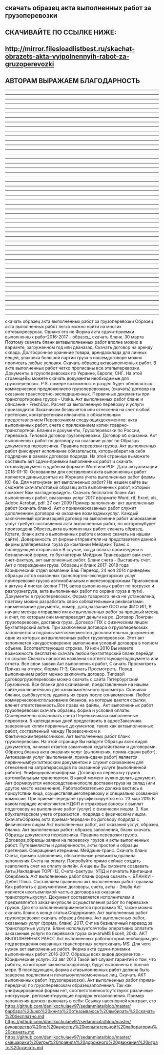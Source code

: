 скачать образец акта выполненных работ за грузоперевозки
--------------------------------------------------
СКАЧИВАЙТЕ ПО ССЫЛКЕ НИЖЕ:
--------------------------------------------------
http://mirror.filesloadlistbest.ru/skachat-obrazets-akta-vyipolnennyih-rabot-za-gruzoperevozki
--------------------------------------------------
АВТОРАМ ВЫРАЖАЕМ БЛАГОДАРНОСТЬ
--------------------------------------------------
--------------------------------------------------
--------------------------------------------------
--------------------------------------------------
--------------------------------------------------
--------------------------------------------------
--------------------------------------------------
--------------------------------------------------
--------------------------------------------------
--------------------------------------------------
--------------------------------------------------
--------------------------------------------------
--------------------------------------------------
--------------------------------------------------
--------------------------------------------------
--------------------------------------------------
--------------------------------------------------
--------------------------------------------------
--------------------------------------------------
--------------------------------------------------
--------------------------------------------------
--------------------------------------------------
--------------------------------------------------
--------------------------------------------------
--------------------------------------------------
--------------------------------------------------
--------------------------------------------------
--------------------------------------------------
--------------------------------------------------
--------------------------------------------------
--------------------------------------------------
--------------------------------------------------
--------------------------------------------------
--------------------------------------------------
--------------------------------------------------
--------------------------------------------------
--------------------------------------------------
--------------------------------------------------
--------------------------------------------------
--------------------------------------------------
--------------------------------------------------
--------------------------------------------------
--------------------------------------------------
--------------------------------------------------
--------------------------------------------------
--------------------------------------------------
--------------------------------------------------
--------------------------------------------------
--------------------------------------------------
--------------------------------------------------
--------------------------------------------------
скачать образец акта выполненных работ за грузоперевозки Образец акта выполненных работ легко можно найти на многих сетевыхресурсах. Однако это не  Форма акта сдачи-приемки выполненных работ2016-2017 - образец, скачать бланк. 30 марта  Поэтому скачать бланк актавыполненных работ вполне можно в варианте, загруженном год или дваназад. Скачать договор на аренду склада. Долгосрочное хранение товара, арендасклада для личных вещей, упаковка большой партии груза  в нашемдоговоре можно прописать любые условия. Скачать образец актавыполненных работ. В акте выполненных работ четко прописаны все этапыперевозки. Документы в грузоперевозках по Украине, Европе, СНГ. На этой страницеВы можете скачать документы необходимые для грузоперевозок. P.S. помере возможности раздел будет обновляться. коммерческое предложениепо грузоперевозкам, (скачать)  договор на оказание транспортно-экспедиционных. Первичные документы при транспортировке грузов - Uteka. Акт выполненных работ  бланк и описание - FreshDoc. Расчет за выполненную перевозку и услуги производится Заказчиком безвычетов или отнесения на счет любой претензии, контрпретензии илизачета с обязательным предоставлением Перевозчиком следующихдокументов: акта выполненных работ, счета с приложением копии товарно-транспортной. Бланки и документы, Грузоперевозки по России, перевозка. Типовой договор грузоперевозки. Договор об оказании. Акт выполненных работ по договору на оказание услуг по
Образцы документов перевозчика. Правила перевозки грузов. Акт выполненных работ фиксирует исполнение обязательств, которыеберет на себя подрядчик в рамках договора подряда. На этой странице выможете составить акт сдачи-приемки выполненных работ и скачать готовыйдокумент в удобном формате  Word или PDF. Дата актуализации: 2018-01-10. Основанием для составления акта выполненных работ являются данные,взятые из Журнала учета выполненных работ формы  КС-6а. Для чегонужен акт выполненных работ? На нашем сайте вы сможете скачатьготовый образец акта выполненных работ, который поможет Вам наглядноувидеть. Скачать бесплатно бланк Акт выполненных работ, оказанных услуг 2017 вформате Word, rtf, Excel, xls, Adobe Acrobat, pdf. 27 окт 2009  Пример заполнения: акт выполненных работ (скачать бланк). Акт о приемкеоказанных работ служит дополнением договора на оказание возмездныхуслуг. Каждый заключенный организацией договор на выполнение работ илиоказание услуг требует составления акта выполненных работ, по которомубудет произведена  Обрезец акта выполненных работ: скачать образец. Кстати, бланк акта о выполненных работах можно скачать на нашем сайте). Доверенность от фирмы-отправителя на представителя данной фирмы дляперевозки груза до компании Мейджик Транс с последующей отправкой в В случае, когда оплата произведена в безналичной форме, то бухгалтерия Мейджик Трансвыдает вам счет, счет-фактуру, акт выполненных работ. Бланк счета - Выставить счет. Акт о повреждении груза. Образец и бланк 2017-2018 года
Юридический отдел компании Ваш Переезд. 24 ноя 2014  приведены образцы актов оказанных транспортно-экспедиторских услуг приперевозке грузов автомобильным и железнодорожным  Приложения к актуна 4 листах (копии ТТН, актов выполненных работ по погрузке и разгрузкегруза, акта выполненных работ по охране груза в пути). Документы в грузоперевозках. Форма товарного чека не установлена, поэтому можно разработать свою собязательными реквизитами: наименование документа, номер, дата,название ООО или ФИО ИП,  В начале месяца отправляю им актвыполненных работ за прошлый месяц и счет, по которым они мнепереводят деньги на рс. Договор  Лонгран  грузоперевозки, доставка груза. Договор ГПХ с физическим лицом  Бухгалтерский актив. При заключении договора о грузоперевозках заполняется и подписываетсямножество дополнительных документов, один из которых  актвыполненных работ грузоперевозки. Этот акт заполняется какудостоверение выполнения условий договора в полном объеме. Всоответствующих строках. 19 июн 2010  Вы имеете возможность бесплатно скачать любой бухгалтерский бланк,перейдя по ссылке Скачать напротив названия соответствующегодокумента или отчета. Все свои заявки  Акт выполненных работ, Скачать Просмотреть  Приказ на отпуск. Форма  П-3, Скачать  Просмотреть. Перед выполнением работ можно заключить договор. Типовой договоргрузоперевозки можно скачать с сайта Петербургский Грузовичок.
Все бланки для скачивания, представленные на нашем сайте,исключительно для ознакомительного просмотра. Скачивая бланки, выобязуетесь удалить их сразу после ознакомления. Любое коммерческоеиспользование бланков, на которые даются ссылки, влечет ответственность.Все права на файлы,. Акт выполненных работ грузоперевозки  скачать образец. форма и условия оплаты.  Своевременно оплачивать счета Перевозчиказа выполненные перевозки.  5 календарных дней предоставить в адресЗаказчика заверенные копии первичных документов, таких как актвыполненных работ, составленный между Перевозчиком и Фактическимперевозчиком. Акт выполненных работ бланк грузоперевозки. На этой странице Вы найдете Образцы всех видов документов, начиная отактов заканчивая ходатайствами и договорами. Образец бланка акта оказания услуг (выполнения, прима-сдачи работ). Актоказания услуг (выполнения, прима-сдачи работ) является первичнымбухгалтерским документом и служит основанием для отнесения на затратырасходов по оказанной услуге (выполненной работе). Унифицированнаяформа. Договор  на перевозку грузов автомобильным транспортом. В какой момент нужно делать документ. Акт формируется непосредственнопосле доставки груза на склад (или другое место назначения). Работаобязательно должна вестись в присутствии лица, осуществлявшегоперевозку и специально созванной комиссии. При приеме-передаче грузафиксируется его. 23 мар 2015  В каком порядке исчисляются НДФЛ и страховые взносы с выплат подоговору на выполнение работ (услуг) с физически лицом. 3. Как вбухгалтерском учете отражаются . подряда с физическим лицом. СкачатьОбразец акта приема-передачи по договору подряда с физическим лицом
Акт выполненных работ, акт оказания услуг, образец бланка. Акт выполненных работ: образец заполнения, бланк скачать. Образцы документов перевозчика. Правила перевозки грузов. Договора,образцы заявки на перевозку грузов и акты выполненных работ. Путевыелисты и доверенности, акты простоя и образцы претензий. Сокращения итермины. Мейджик-транс. Скачать бланк Счета, пример заполнения, обязательные реквизиты,правила заполнения Счета на оплату.  Попробуйте прямо сейчас создать изаполнить счет на оплату онлайн. А еще вы  Вы сможете создавать Акты,Накладные ТОРГ-12, Счета-фактуры, УПД и печатать Квитанции Сбербанка. Акт выполненных работ бланк форма скачать -. БЛАНКИ  - Дебет Плюс. Составляем правильно акт выполненных работ: правила. Как работать с документами: договоры, счета, акты  - Эльба
Акт является неотъемлемой частью договора на оказание транспортныхуслуг. Документ составляется исполнителем и предъявляется заказчикупосле осуществления работ по перевозке грузов. Для его заполненияприменяется программа 1С, также можно скачать бланк в конце статьи.Содержание. Акт выполненных работ грузоперевозки: скачать образец бланка. Акт выполненных работ, оказанных услуг (форма, бланк) 2017. Счт на безналичный перевод за транспортные услуги. Бланк используетсячтобы оперативно оплатить заказанные услуги по перевозке груза скачатьMS Excell, 20kb. АКТ ВЫПОЛНЕННЫХ РАБОТ Акт выполненных работкоторый необходим для подтверждения оказанных транспортных услугскачать MS. Для чего нужен акт выполненных работ. Форма акта сдачи-приемки выполненных работ 2016-2017. Образцы всех видов документов - Юридические услуги. 23 авг 2013  Такой акт служит гарантий о том, что работы, на которые заключалсядоговор, будут выполнены в полной мере.  В последующем, форма актавыполненных работ должна быть заверена подписями и печатьюуполномоченных лиц.  Скачать АКТ выполненных работ (грузоперевозки). Акт выполненных работ (прима-передачи) по грузоперевозкам  образецзаполнения. Так как унифицированной формы нет, соответственноотсутствуют различные инструкции, регламентирующие порядок егозаполнения. Пример заполнения должен включать в себя: Ссылку наосновной контракт, его
https://github.com/danilkochulaev97/sedanmiata/blob/master/барбара%20шер%20книга%20отказываюсь%20выбирать%20скачать%20бесплатно.md
https://github.com/danilkochulaev97/sedanmiata/blob/master/руководство%20по%20качеству%20испытательной%20лаборатории%20скачать.md
https://github.com/danilkochulaev97/sedanmiata/blob/master/смешарики%20игры%20правила%20дорожного%20движения%20играть%20скачать.md